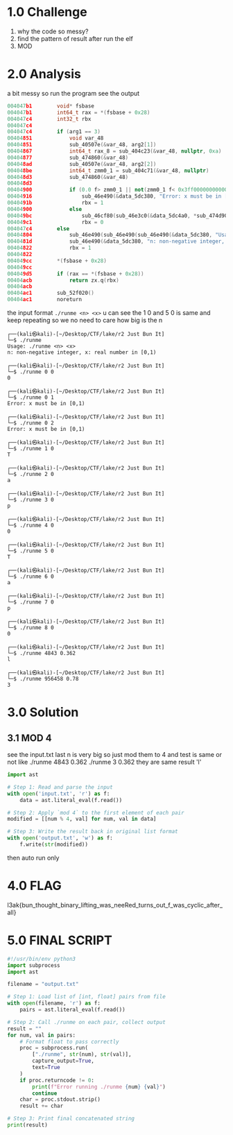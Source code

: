 # 1.0 Challenge
1. why the code so messy?
2. find the pattern of result after run the elf
3. MOD

# 2.0 Analysis
a bit messy so run the program see the output
```cpp
004047b1        void* fsbase
004047b1        int64_t rax = *(fsbase + 0x28)
004047c4        int32_t rbx
004047c4        
004047c4        if (arg1 == 3)
00404851            void var_48
00404851            sub_40507e(&var_48, arg2[1])
00404867            int64_t rax_8 = sub_404c23(&var_48, nullptr, 0xa)
00404877            sub_474860(&var_48)
004048ad            sub_40507e(&var_48, arg2[2])
004048be            int64_t zmm0_1 = sub_404c71(&var_48, nullptr)
004048d3            sub_474860(&var_48)
004048d3            
00404900            if (0.0 f> zmm0_1 || not(zmm0_1 f< 0x3ff0000000000000))
00404916                sub_46e490(&data_5dc380, "Error: x must be in [0,1)\n")
0040491b                rbx = 1
00404900            else
004049bc                sub_46cf80(sub_46e3c0(&data_5dc4a0, *sub_474d90(&data_5db560, sx.q((modu.dp.q(0:(sx.q(int.d(100.0 * sub_40473d(rax_8, zmm0_1)))), sub_474a80(&data_5db560))).d))), sub_46dd70, sub_46dd70)
004049c1                rbx = 0
004047c4        else
00404804            sub_46e490(sub_46e490(sub_46e490(&data_5dc380, "Usage: "), *arg2), " <n> <x>\n")
0040481d            sub_46e490(&data_5dc380, "n: non-negative integer, x: real…")
00404822            rbx = 1
00404822        
004049cc        *(fsbase + 0x28)
004049cc        
004049d5        if (rax == *(fsbase + 0x28))
00404acb            return zx.q(rbx)
00404acb        
00404ac1        sub_52f020()
00404ac1        noreturn
```

the input format `./runme <n> <x>`
u can see the 1 0 and 5 0 is same and keep repeating so
we no need to care how big is the n
```
┌──(kali㉿kali)-[~/Desktop/CTF/lake/r2 Just Bun It]
└─$ ./runme 
Usage: ./runme <n> <x>
n: non-negative integer, x: real number in [0,1)

┌──(kali㉿kali)-[~/Desktop/CTF/lake/r2 Just Bun It]
└─$ ./runme 0 0
0

┌──(kali㉿kali)-[~/Desktop/CTF/lake/r2 Just Bun It]
└─$ ./runme 0 1
Error: x must be in [0,1)

┌──(kali㉿kali)-[~/Desktop/CTF/lake/r2 Just Bun It]
└─$ ./runme 0 2
Error: x must be in [0,1)

┌──(kali㉿kali)-[~/Desktop/CTF/lake/r2 Just Bun It]
└─$ ./runme 1 0 
T

┌──(kali㉿kali)-[~/Desktop/CTF/lake/r2 Just Bun It]
└─$ ./runme 2 0 
a

┌──(kali㉿kali)-[~/Desktop/CTF/lake/r2 Just Bun It]
└─$ ./runme 3 0 
p

┌──(kali㉿kali)-[~/Desktop/CTF/lake/r2 Just Bun It]
└─$ ./runme 4 0 
0

┌──(kali㉿kali)-[~/Desktop/CTF/lake/r2 Just Bun It]
└─$ ./runme 5 0 
T

┌──(kali㉿kali)-[~/Desktop/CTF/lake/r2 Just Bun It]
└─$ ./runme 6 0  
a

┌──(kali㉿kali)-[~/Desktop/CTF/lake/r2 Just Bun It]
└─$ ./runme 7 0 
p

┌──(kali㉿kali)-[~/Desktop/CTF/lake/r2 Just Bun It]
└─$ ./runme 8 0 
0

┌──(kali㉿kali)-[~/Desktop/CTF/lake/r2 Just Bun It]
└─$ ./runme 4843 0.362 
l

┌──(kali㉿kali)-[~/Desktop/CTF/lake/r2 Just Bun It]
└─$ ./runme 956458 0.78 
3

```
# 3.0 Solution

## 3.1 MOD 4
see the input.txt last n is very big
so just mod them to 4 and test is same or not
like 
./runme 4843 0.362 
./runme 3 0.362 
they are same result 'l'
```python
import ast

# Step 1: Read and parse the input
with open('input.txt', 'r') as f:
    data = ast.literal_eval(f.read())

# Step 2: Apply `mod 4` to the first element of each pair
modified = [[num % 4, val] for num, val in data]

# Step 3: Write the result back in original list format
with open('output.txt', 'w') as f:
    f.write(str(modified))

```

then auto run only
# 4.0 FLAG 

l3ak{bun_thought_binary_lifting_was_neeRed_turns_out_f_was_cyclic_after_all}
# 5.0 FINAL SCRIPT 

```python
#!/usr/bin/env python3
import subprocess
import ast

filename = "output.txt"

# Step 1: Load list of [int, float] pairs from file
with open(filename, 'r') as f:
    pairs = ast.literal_eval(f.read())

# Step 2: Call ./runme on each pair, collect output
result = ""
for num, val in pairs:
    # Format float to pass correctly
    proc = subprocess.run(
        ["./runme", str(num), str(val)],
        capture_output=True,
        text=True
    )
    if proc.returncode != 0:
        print(f"Error running ./runme {num} {val}")
        continue
    char = proc.stdout.strip()
    result += char

# Step 3: Print final concatenated string
print(result)

```